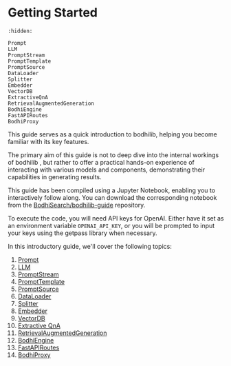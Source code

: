 # Getting Started

```{toctree}
:hidden:

Prompt
LLM
PromptStream
PromptTemplate
PromptSource
DataLoader
Splitter
Embedder
VectorDB
ExtractiveQnA
RetrievalAugmentedGeneration
BodhiEngine
FastAPIRoutes
BodhiProxy
```

This guide serves as a quick introduction to bodhilib, helping you become familiar with its key features.

The primary aim of this guide is not to deep dive into the internal workings of bodhilib , but rather to offer a practical hands-on experience of interacting with various models and components, demonstrating their capabilities in generating results.

This guide has been compiled using a Jupyter Notebook, enabling you to interactively follow along. You can download the corresponding notebook from the [BodhiSearch/bodhilib-guide](https://github.com/BodhiSearch/bodhilib-guide) repository.

To execute the code, you will need API keys for OpenAI. Either have it set as an environment variable `OPENAI_API_KEY`, or you will be prompted to input your keys using the getpass library when necessary.

In this introductory guide, we'll cover the following topics:

1. [Prompt](Prompt)
1. [LLM](LLM)
1. [PromptStream](PromptStream)
1. [PromptTemplate](PromptTemplate)
1. [PromptSource](PromptSource)
1. [DataLoader](DataLoader)
1. [Splitter](Splitter)
1. [Embedder](Embedder)
1. [VectorDB](VectorDB)
1. [Extractive QnA](ExtractiveQnA)
1. [RetrievalAugmentedGeneration](RetrievalAugmentedGeneration)
1. [BodhiEngine](BodhiEngine)
1. [FastAPIRoutes](FastAPIRoutes)
1. [BodhiProxy](BodhiProxy)
